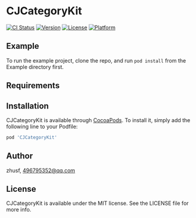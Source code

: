 # CJCategoryKit

[![CI Status](https://img.shields.io/travis/zhusf/CJCategoryKit.svg?style=flat)](https://travis-ci.org/zhusf/CJCategoryKit)
[![Version](https://img.shields.io/cocoapods/v/CJCategoryKit.svg?style=flat)](https://cocoapods.org/pods/CJCategoryKit)
[![License](https://img.shields.io/cocoapods/l/CJCategoryKit.svg?style=flat)](https://cocoapods.org/pods/CJCategoryKit)
[![Platform](https://img.shields.io/cocoapods/p/CJCategoryKit.svg?style=flat)](https://cocoapods.org/pods/CJCategoryKit)

## Example

To run the example project, clone the repo, and run `pod install` from the Example directory first.

## Requirements

## Installation

CJCategoryKit is available through [CocoaPods](https://cocoapods.org). To install
it, simply add the following line to your Podfile:

```ruby
pod 'CJCategoryKit'
```

## Author

zhusf, 496795352@qq.com

## License

CJCategoryKit is available under the MIT license. See the LICENSE file for more info.
